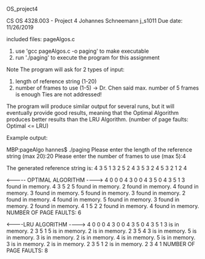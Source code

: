 OS_project4

CS OS 4328.003 - Project 4
Johannes Schneemann
j_s1011
Due date: 11/26/2019


included files:    pageAlgos.c
1. use 'gcc pageAlgos.c -o paging' to make executable
2. run './paging' to execute the program for this assignment

Note
The program will ask for 2 types of input:
1. length of reference string (1-20)
2. number of frames to use (1-5) -> Dr. Chen said max. number of 5 frames is enough
Ties are not addressed!

The program will produce similar output for several runs,
but it will eventually provide good results, meaning that
the Optimal Algorithm produces better results than the LRU Algorithm.
(number of page faults: Optimal <= LRU)




Example output:

MBP:pageAlgo hannes$ ./paging 
Please enter the length of the reference string (max 20):20
Please enter the number of frames to use (max 5):4

The generated reference string is:
4 3 5 1 3 2 5 2 4 3 5 3 2 4 5 3 2 1 2 4

<----- OPTIMAL ALGORITHM ---->
4 0 0 0
4 3 0 0
4 3 5 0
4 3 5 1
3 found in memory.
4 3 5 2
5 found in memory.
2 found in memory.
4 found in memory.
3 found in memory.
5 found in memory.
3 found in memory.
2 found in memory.
4 found in memory.
5 found in memory.
3 found in memory.
2 found in memory.
4 1 5 2
2 found in memory.
4 found in memory.
NUMBER OF PAGE FAULTS: 6

<----LRU ALGORITHM ---->
4 0 0 0
4 3 0 0
4 3 5 0
4 3 5 1
3 is in memory.
2 3 5 1
5 is in memory.
2 is in memory.
2 3 5 4
3 is in memory.
5 is in memory.
3 is in memory.
2 is in memory.
4 is in memory.
5 is in memory.
3 is in memory.
2 is in memory.
2 3 5 1
2 is in memory.
2 3 4 1
NUMBER OF PAGE FAULTS: 8
